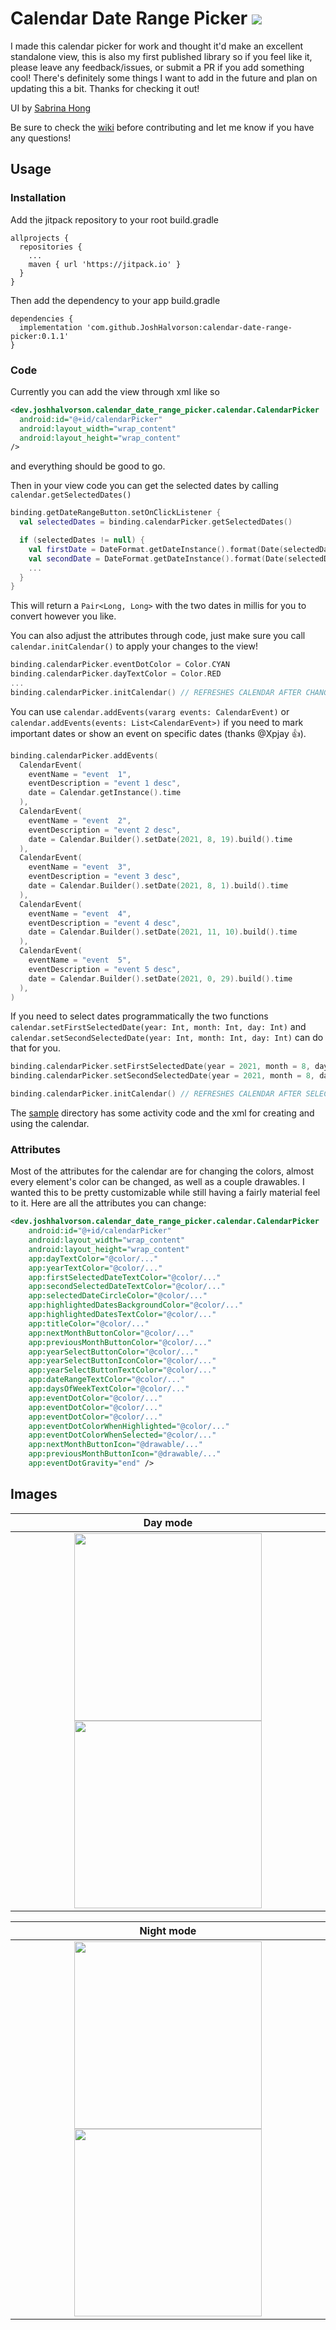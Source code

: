 # Calendar Date Range Picker [![](https://jitpack.io/v/JoshHalvorson/calendar-date-range-picker.svg)](https://jitpack.io/#JoshHalvorson/calendar-date-range-picker)

I made this calendar picker for work and thought it'd make an excellent standalone view, this is also my first published library so if you feel like it, please leave any feedback/issues, or submit a PR if you add something cool! There's definitely some things I want to add in the future and plan on updating this a bit. Thanks for checking it out!

UI by [Sabrina Hong](https://www.linkedin.com/in/uiuxsabrina)

Be sure to check the [wiki](https://github.com/JoshHalvorson/calendar-date-range-picker/wiki) before contributing and let me know if you have any questions!

## Usage

### Installation

Add the jitpack repository to your root build.gradle

```Gradle
allprojects {
  repositories {
    ...
    maven { url 'https://jitpack.io' }
  }
}
```

Then add the dependency to your app build.gradle

```Gradle
dependencies {
  implementation 'com.github.JoshHalvorson:calendar-date-range-picker:0.1.1'
}
```

### Code

Currently you can add the view through xml like so
```Xml
<dev.joshhalvorson.calendar_date_range_picker.calendar.CalendarPicker
  android:id="@+id/calendarPicker"
  android:layout_width="wrap_content"
  android:layout_height="wrap_content"
/>
```
and everything should be good to go.

Then in your view code you can get the selected dates by calling ```calendar.getSelectedDates()```

```Kotlin
binding.getDateRangeButton.setOnClickListener {
  val selectedDates = binding.calendarPicker.getSelectedDates()

  if (selectedDates != null) {
    val firstDate = DateFormat.getDateInstance().format(Date(selectedDates.first))
    val secondDate = DateFormat.getDateInstance().format(Date(selectedDates.second))
    ...
  }
}
```

This will return a ```Pair<Long, Long>``` with the two dates in millis for you to convert however you like.

You can also adjust the attributes through code, just make sure you call `calendar.initCalendar()` to apply your changes to the view!

```Kotlin
binding.calendarPicker.eventDotColor = Color.CYAN
binding.calendarPicker.dayTextColor = Color.RED
...
binding.calendarPicker.initCalendar() // REFRESHES CALENDAR AFTER CHANGING ATTRIBUTES
```

You can use `calendar.addEvents(vararg events: CalendarEvent)` or `calendar.addEvents(events: List<CalendarEvent>)` if you need to mark important dates or show an event on specific dates (thanks @Xpjay 👍).

```Kotlin
binding.calendarPicker.addEvents(
  CalendarEvent(
    eventName = "event  1",
    eventDescription = "event 1 desc",
    date = Calendar.getInstance().time
  ),
  CalendarEvent(
    eventName = "event  2",
    eventDescription = "event 2 desc",
    date = Calendar.Builder().setDate(2021, 8, 19).build().time
  ),
  CalendarEvent(
    eventName = "event  3",
    eventDescription = "event 3 desc",
    date = Calendar.Builder().setDate(2021, 8, 1).build().time
  ),
  CalendarEvent(
    eventName = "event  4",
    eventDescription = "event 4 desc",
    date = Calendar.Builder().setDate(2021, 11, 10).build().time
  ),
  CalendarEvent(
    eventName = "event  5",
    eventDescription = "event 5 desc",
    date = Calendar.Builder().setDate(2021, 0, 29).build().time
  ),
)
```

If you need to select dates programmatically the two functions `calendar.setFirstSelectedDate(year: Int, month: Int, day: Int)` and `calendar.setSecondSelectedDate(year: Int, month: Int, day: Int)`
can do that for you.
```Kotlin
binding.calendarPicker.setFirstSelectedDate(year = 2021, month = 8, day = 9)
binding.calendarPicker.setSecondSelectedDate(year = 2021, month = 8, day = 19)

binding.calendarPicker.initCalendar() // REFRESHES CALENDAR AFTER SELECTING DATES
```

The [sample](https://github.com/JoshHalvorson/calendar-date-range-picker/tree/main/sample) directory has some activity code and the xml for creating and using the calendar.

### Attributes

Most of the attributes for the calendar are for changing the colors, almost every element's color can be changed, as well as a couple drawables. I wanted this to be pretty customizable while still having a fairly material feel to it. Here are all the attributes you can change:

```Xml
<dev.joshhalvorson.calendar_date_range_picker.calendar.CalendarPicker
    android:id="@+id/calendarPicker"
    android:layout_width="wrap_content"
    android:layout_height="wrap_content"
    app:dayTextColor="@color/..."
    app:yearTextColor="@color/..."
    app:firstSelectedDateTextColor="@color/..."
    app:secondSelectedDateTextColor="@color/..."
    app:selectedDateCircleColor="@color/..."
    app:highlightedDatesBackgroundColor="@color/..."
    app:highlightedDatesTextColor="@color/..."
    app:titleColor="@color/..."
    app:nextMonthButtonColor="@color/..."
    app:previousMonthButtonColor="@color/..."
    app:yearSelectButtonColor="@color/..."
    app:yearSelectButtonIconColor="@color/..."
    app:yearSelectButtonTextColor="@color/..."
    app:dateRangeTextColor="@color/..."
    app:daysOfWeekTextColor="@color/..."
    app:eventDotColor="@color/..." 
    app:eventDotColor="@color/..." 
    app:eventDotColor="@color/..." 
    app:eventDotColorWhenHighlighted="@color/..."
    app:eventDotColorWhenSelected="@color/..."
    app:nextMonthButtonIcon="@drawable/..."
    app:previousMonthButtonIcon="@drawable/..."
    app:eventDotGravity="end" />
```

## Images

Day mode            |  
:-------------------------:|
 <img src="https://i.imgur.com/6ODEBrn.png" width="300">   <img src="https://i.imgur.com/xAjuITC.png" width="300"> | 
 
 Night mode            |  
:-------------------------:|
 <img src="https://i.imgur.com/3OVPrfx.png" width="300"> <img src="https://i.imgur.com/Zw7l8Ee.png" width="300"> | 
